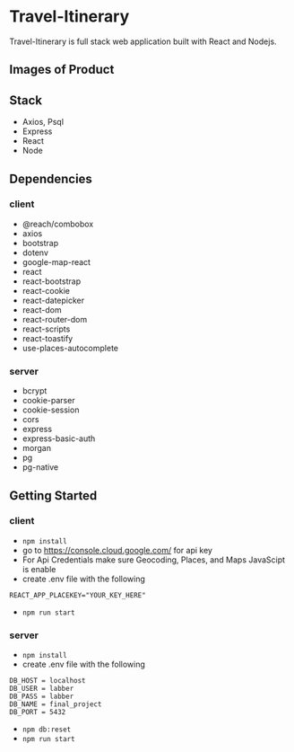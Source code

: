 # Travel-Itinerary 
Travel-Itinerary is full stack web application built with React and Nodejs. 

## Images of Product

## Stack
- Axios, Psql
- Express
- React
- Node

## Dependencies

### client
- @reach/combobox
- axios
- bootstrap
- dotenv
- google-map-react
- react
- react-bootstrap
- react-cookie
- react-datepicker
- react-dom
- react-router-dom
- react-scripts
- react-toastify
- use-places-autocomplete

### server
- bcrypt
- cookie-parser
- cookie-session
- cors
- express
- express-basic-auth
- morgan
- pg
- pg-native
 
## Getting Started

### client

* `npm install`
* go to https://console.cloud.google.com/ for api key
* For Api Credentials make sure Geocoding, Places, and Maps JavaScipt is enable
* create .env file with the following
```
REACT_APP_PLACEKEY="YOUR_KEY_HERE"
```
* `npm run start`

### server
* `npm install`
* create .env file with the following

```
DB_HOST = localhost
DB_USER = labber
DB_PASS = labber
DB_NAME = final_project
DB_PORT = 5432
```
* `npm db:reset`
* `npm run start`
